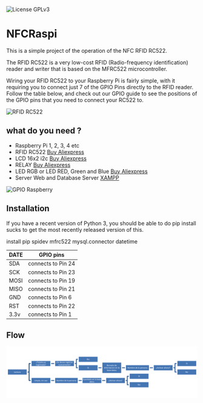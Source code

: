 ![License GPLv3](https://img.shields.io/github/license/bmartin5692/bumper.svg?color=brightgreen)

# NFCRaspi


This is a simple project of the operation of the NFC RFID RC522.

The RFID RC522 is a very low-cost RFID (Radio-frequency identification) reader and writer that is based on the MFRC522 microcontroller.


Wiring your RFID RC522 to your Raspberry Pi is fairly simple, with it requiring you to connect just 7 of the GPIO Pins directly to the RFID reader. Follow the table below, and check out our GPIO guide to see the positions of the GPIO pins that you need to connect your RC522 to.

![RFID RC522](https://m.media-amazon.com/images/I/61rLVXkbaJL._SL1500_.jpg)

## what do you need ?
- Raspberry Pi 1, 2, 3, 4 etc
- RFID RC522 [Buy Aliexpress](https://es.aliexpress.com/item/2026446641.html?spm=a2g0o.productlist.0.0.15d66634g7JKNW&algo_pvid=1fed02c8-02b0-4c1e-b1c2-d122f3f7f4f9&algo_exp_id=1fed02c8-02b0-4c1e-b1c2-d122f3f7f4f9-0&pdp_ext_f=%7B%22sku_id%22%3A%2265649701628%22%7D&pdp_pi=-1%3B1.34%3B-1%3B-1%40salePrice%3BEUR%3Bsearch-mainSearch)
- LCD 16x2 i2c [Buy Aliexpress](https://es.aliexpress.com/item/32988862895.html?spm=a2g0o.productlist.0.0.75d16ea4e4zpZR&algo_pvid=7e709b59-4f88-40f5-be7b-42a87a7e257f&algo_exp_id=7e709b59-4f88-40f5-be7b-42a87a7e257f-5&pdp_ext_f=%7B%22sku_id%22%3A%2212000016566792707%22%7D&pdp_pi=-1%3B3.27%3B-1%3B-1%40salePrice%3BEUR%3Bsearch-mainSearch)
- RELAY [Buy Aliexpress](https://es.aliexpress.com/item/32649659086.html?spm=a2g0o.productlist.0.0.66917deeaqFvcw&algo_pvid=1e68a544-7a94-4d2f-8a30-e65ca8462392&algo_exp_id=1e68a544-7a94-4d2f-8a30-e65ca8462392-0&pdp_ext_f=%7B%22sku_id%22%3A%2210000001526389770%22%7D&pdp_pi=-1%3B0.72%3B-1%3B-1%40salePrice%3BEUR%3Bsearch-mainSearch)
- LED RGB or LED RED, Green and Blue [Buy Aliexpress](https://es.aliexpress.com/item/4000801005379.html?spm=a2g0o.productlist.0.0.554d74103hCgA3&algo_pvid=b8adb6dc-b2f2-4d58-b1f5-abfd168bddd6&aem_p4p_detail=20220225032142193945308229200008030680&algo_exp_id=b8adb6dc-b2f2-4d58-b1f5-abfd168bddd6-34&pdp_ext_f=%7B%22sku_id%22%3A%2210000010057829641%22%7D&pdp_pi=-1%3B1.38%3B-1%3B-1%40salePrice%3BEUR%3Bsearch-mainSearch)
- Server Web and Database Server [XAMPP](https://www.apachefriends.org/es/index.html)



 
![GPIO Raspberry](https://pimylifeup.com/wp-content/uploads/2017/10/RFID-Fritz-v2.png)

## Installation

If you have a recent version of Python 3, you should be able to do pip install sucks to get the most recently released version of this.

install pip spidev mfrc522 mysql.connector datetime


| DATE | GPIO pins |
| ----- | ----------------- |
| SDA | connects to Pin 24 |
| SCK | connects to Pin 23 |
| MOSI | connects to Pin 19 |
| MISO | connects to Pin 21 |
| GND | connects to Pin 6 |
| RST | connects to Pin 22 |
| 3.3v | connects to Pin 1 |

## Flow
![NFC Register Card](./flujo.png "NFC Register Card")